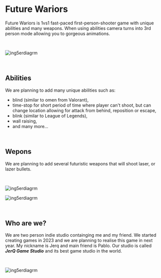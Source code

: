 # Future Wariors
 Future Wariors is 1vs1 fast-paced first-person-shooter game with unique abilities and many weapons. When using abilities camera turns into 3rd person mode allowing you to gorgeous animations.

<br>

![ing5erdiagrm](https://i.imgur.com/qDHDQHc.png)

<br>

## Abilities
 We are planning to add many unique abilities such as:
  - blind (similar to omen from Valorant), <br>
  - time-stop for short period of time where player can't shoot, but can change location allowing for attack from behind, reposition or escape, <br>
  - blink (similar to League of Legends), <br>
  - wall raising, <br>
  - and many more...

<br>

## Wepons
 We are planning to add several futuristic weapons that will shoot laser, or lazer bullets.

 <br>

![ing5erdiagrm](https://i.imgur.com/3qbzDHr.png)

![ing5erdiagrm](https://i.imgur.com/KD2glYa.jpg)

<br>

## Who are we?
We are two person indie studio containging me and my friend. We started creating games in 2023 and we are planning to realise this game in next year. My nickname is Jerq and main friend is Pablo. Our studio is called ***JerQ Game Studio*** and its best game studio in the world.

<br>

![ing5erdiagrm](https://i.imgur.com/2BP0M9B.png)

<br>
